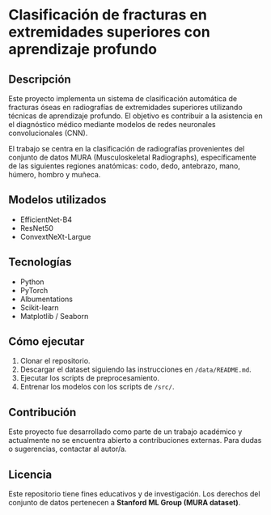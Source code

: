 # Clasificación de fracturas en extremidades superiores con aprendizaje profundo
## Descripción
Este proyecto implementa un sistema de clasificación automática de fracturas óseas en radiografías de extremidades superiores utilizando técnicas de aprendizaje profundo. El objetivo es contribuir a la asistencia en el diagnóstico médico mediante modelos de redes neuronales convolucionales (CNN).

El trabajo se centra en la clasificación de radiografías provenientes del conjunto de datos MURA (Musculoskeletal Radiographs), específicamente de las siguientes regiones anatómicas: codo, dedo, antebrazo, mano, húmero, hombro y muñeca.

## Modelos utilizados
- EfficientNet-B4
- ResNet50
- ConvextNeXt-Largue

## Tecnologías
- Python
- PyTorch
- Albumentations
- Scikit-learn
- Matplotlib / Seaborn

## Cómo ejecutar
1. Clonar el repositorio.
2. Descargar el dataset siguiendo las instrucciones en `/data/README.md`.
3. Ejecutar los scripts de preprocesamiento.
4. Entrenar los modelos con los scripts de `/src/`.

## Contribución
Este proyecto fue desarrollado como parte de un trabajo académico y actualmente no se encuentra abierto a contribuciones externas. Para dudas o sugerencias, contactar al autor/a.

## Licencia
Este repositorio tiene fines educativos y de investigación. Los derechos del conjunto de datos pertenecen a **Stanford ML Group (MURA dataset)**.
